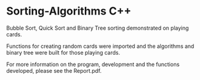 # Sorting-Algorithms C++
Bubble Sort, Quick Sort and Binary Tree sorting demonstrated on playing cards.

Functions for creating random cards were imported and the algorithms and binary tree were built for those playing cards.  

For more information on the program, development and the functions developed, please see the Report.pdf.

